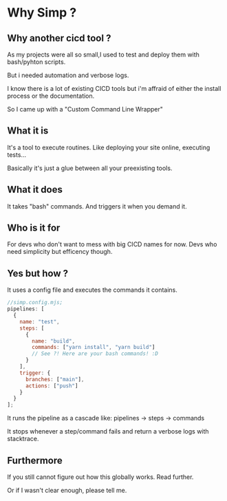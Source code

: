 # Why Simp ?

## Why another cicd tool ?

As my projects were all so small,I used to test and deploy them with bash/pyhton scripts.

But i needed automation and verbose logs.

I know there is a lot of existing CICD tools but i'm affraid of
either the install process or the documentation.

So I came up with a "Custom Command Line Wrapper"

## What it is

It's a tool to execute routines.
Like deploying your site online, executing tests...

Basically it's just a glue between all your preexisting tools.

## What it does

It takes "bash" commands.
And triggers it when you demand it.

## Who is it for

For devs who don't want to mess with big CICD names for now.
Devs who need simplicity but efficency though.

## Yes but how ?

It uses a config file and executes the commands it contains.

```js
//simp.config.mjs;
pipelines: [
  {
    name: "test",
    steps: [
      {
        name: "build",
        commands: ["yarn install", "yarn build"]
        // See ?! Here are your bash commands! :D
      }
    ],
    trigger: {
      branches: ["main"],
      actions: ["push"]
    }
  }
];
```

It runs the pipeline as a cascade like:
pipelines -> steps -> commands

It stops whenever a step/command fails and return a verbose logs with stacktrace.

## Furthermore

If you still cannot figure out how this globally works.
Read further.

Or if I wasn't clear enough, please tell me.
